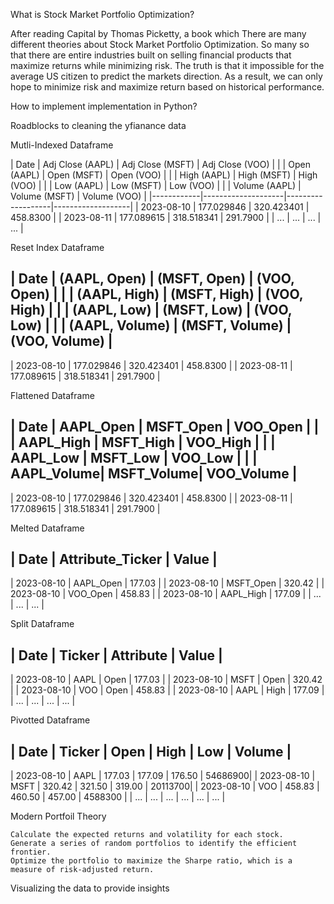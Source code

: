 What is Stock Market Portfolio Optimization?

After reading Capital by Thomas Picketty, a book which 
There are many different theories about Stock Market Portfolio Optimization. So many so that there are entire industries built on selling financial products that maximize returns while minimizing risk. 
The truth is that it impossible for the average US citizen to predict the markets direction. As a result, we can only hope to minimize risk and maximize return based on historical performance. 


How to implement implementation in Python?


Roadblocks to cleaning the yfianance data

Mutli-Indexed Dataframe

|   Date     | Adj Close (AAPL)   | Adj Close (MSFT)  | Adj Close (VOO)   |
|            | Open (AAPL)        | Open (MSFT)       | Open (VOO)        |
|            | High (AAPL)        | High (MSFT)       | High (VOO)        |
|            | Low (AAPL)         | Low (MSFT)        | Low (VOO)         |
|            | Volume (AAPL)      | Volume (MSFT)     | Volume (VOO)      |
|------------|--------------------|-------------------|-------------------|
| 2023-08-10 | 177.029846         | 320.423401        | 458.8300          |
| 2023-08-11 | 177.089615         | 318.518341        | 291.7900          |
| ...        | ...                | ...               | ...               |


Reset Index Dataframe

|   Date     |   (AAPL, Open)     |   (MSFT, Open)    |   (VOO, Open)     |
|            |   (AAPL, High)     |   (MSFT, High)    |   (VOO, High)     |
|            |   (AAPL, Low)      |   (MSFT, Low)     |   (VOO, Low)      |
|            |   (AAPL, Volume)   |   (MSFT, Volume)  |   (VOO, Volume)   |
--------------------------------------------------------------------------
| 2023-08-10 | 177.029846         | 320.423401        | 458.8300          |
| 2023-08-11 | 177.089615         | 318.518341        | 291.7900          |


Flattened Dataframe

|   Date     | AAPL_Open  | MSFT_Open  | VOO_Open   |
|            | AAPL_High  | MSFT_High  | VOO_High   |
|            | AAPL_Low   | MSFT_Low   | VOO_Low    |
|            | AAPL_Volume| MSFT_Volume| VOO_Volume |
-----------------------------------------------------
| 2023-08-10 | 177.029846 | 320.423401 | 458.8300   |
| 2023-08-11 | 177.089615 | 318.518341 | 291.7900   |

Melted Dataframe

|   Date     | Attribute_Ticker    |  Value |
---------------------------------------------
| 2023-08-10 | AAPL_Open           | 177.03 |
| 2023-08-10 | MSFT_Open           | 320.42 |
| 2023-08-10 | VOO_Open            | 458.83 |
| 2023-08-10 | AAPL_High           | 177.09 |
| ...        | ...                 | ...    |


Split Dataframe

|   Date     | Ticker  | Attribute | Value |
--------------------------------------------
| 2023-08-10 | AAPL    | Open    | 177.03 |
| 2023-08-10 | MSFT    | Open    | 320.42 |
| 2023-08-10 | VOO     | Open    | 458.83 |
| 2023-08-10 | AAPL    | High    | 177.09 |
| ...        | ...     | ...     | ...    |


Pivotted Dataframe


|   Date     | Ticker  |  Open   |  High   |  Low    | Volume  |
----------------------------------------------------------------
| 2023-08-10 | AAPL    | 177.03  | 177.09  | 176.50  | 54686900|
| 2023-08-10 | MSFT    | 320.42  | 321.50  | 319.00  | 20113700|
| 2023-08-10 | VOO     | 458.83  | 460.50  | 457.00  | 4588300 |
| ...        | ...     | ...     | ...     | ...     | ...     |



Modern Portfoil Theory

    Calculate the expected returns and volatility for each stock.
    Generate a series of random portfolios to identify the efficient frontier.
    Optimize the portfolio to maximize the Sharpe ratio, which is a measure of risk-adjusted return.
    
Visualizing the data to provide insights


